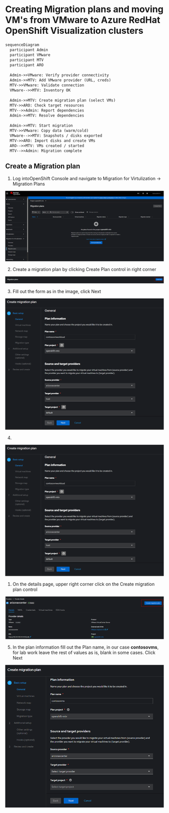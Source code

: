 # Creating Migration plans and moving VM's from VMware to Azure RedHat OpenShift Visualization clusters

```mermaid
sequenceDiagram
  participant Admin
  participant VMware
  participant MTV
  participant ARO

  Admin->>VMware: Verify provider connectivity
  Admin->>MTV: Add VMware provider (URL, creds)
  MTV->>VMware: Validate connection
  VMware-->>MTV: Inventory OK

  Admin->>MTV: Create migration plan (select VMs)
  MTV->>ARO: Check target resources
  MTV-->>Admin: Report dependencies
  Admin->>MTV: Resolve dependencies

  Admin->>MTV: Start migration
  MTV->>VMware: Copy data (warm/cold)
  VMware-->>MTV: Snapshots / disks exported
  MTV->>ARO: Import disks and create VMs
  ARO-->>MTV: VMs created / started
  MTV-->>Admin: Migration complete
```

## Create a Migration plan

1. Log intoOpenShift Console and navigate to Migration for Virtulization -> Migration Plans

![Module 6 Section 1 imageA](assets/images/mod06/MigrateVMs-001.png)

2. Create a migration plan by clicking Create Plan control in right corner

![Module 6 Section 1 imageB](assets/images/mod06/MigrateVMs-002.png)

3. Fill out the form as in the image, click Next

![Module 6 Section 1 imageC](assets/images/mod06/MigrateVMs-003.png)

4. 
![Module 6 Section 1 imageC](assets/images/mod06/MigrateVMs-003.png)

1. On the details page, upper right corner click on the Create migration plan control

![Module 6 Section 1 imageD](assets/images/mod06/MigrateVMs-004.png)

5. In the plan information fill out the Plan name, in our case **contosovms**, for lab work leave the rest of values as is, blank in some cases. Click Next

![Module 6 Section 1 imageE](assets/images/mod06/MigrateVMs-005.png)
